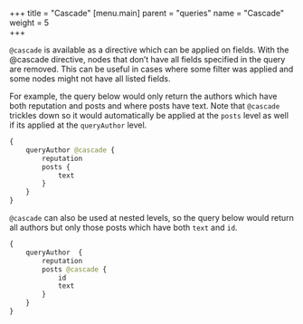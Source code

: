 +++
title = "Cascade"
[menu.main]
    parent = "queries"
    name = "Cascade"
    weight = 5   
+++

`@cascade` is available as a directive which can be applied on fields. With the @cascade
directive, nodes that don’t have all fields specified in the query are removed.
This can be useful in cases where some filter was applied and some nodes might not
have all listed fields.

For example, the query below would only return the authors which have both reputation
and posts and where posts have text. Note that `@cascade` trickles down so it would
automatically be applied at the `posts` level as well if its applied at the `queryAuthor`
level.

```graphql
{
    queryAuthor @cascade {
        reputation
        posts {
            text
        }
    }
}
```

`@cascade` can also be used at nested levels, so the query below would return all authors
but only those posts which have both `text` and `id`.

```graphql
{
    queryAuthor  {
        reputation
        posts @cascade {
            id
            text
        }
    }
}
```